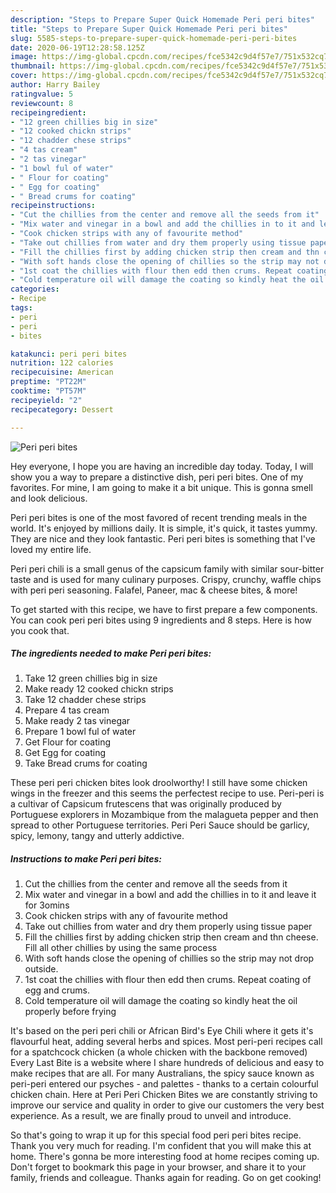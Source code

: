 ```yaml
---
description: "Steps to Prepare Super Quick Homemade Peri peri bites"
title: "Steps to Prepare Super Quick Homemade Peri peri bites"
slug: 5585-steps-to-prepare-super-quick-homemade-peri-peri-bites
date: 2020-06-19T12:28:58.125Z
image: https://img-global.cpcdn.com/recipes/fce5342c9d4f57e7/751x532cq70/peri-peri-bites-recipe-main-photo.jpg
thumbnail: https://img-global.cpcdn.com/recipes/fce5342c9d4f57e7/751x532cq70/peri-peri-bites-recipe-main-photo.jpg
cover: https://img-global.cpcdn.com/recipes/fce5342c9d4f57e7/751x532cq70/peri-peri-bites-recipe-main-photo.jpg
author: Harry Bailey
ratingvalue: 5
reviewcount: 8
recipeingredient:
- "12 green chillies big in size"
- "12 cooked chickn strips"
- "12 chadder chese strips"
- "4 tas cream"
- "2 tas vinegar"
- "1 bowl ful of water"
- " Flour for coating"
- " Egg for coating"
- " Bread crums for coating"
recipeinstructions:
- "Cut the chillies from the center and remove all the seeds from it"
- "Mix water and vinegar in a bowl and add the chillies in to it and leave it for 3omins"
- "Cook chicken strips with any of favourite method"
- "Take out chillies from water and dry them properly using tissue paper"
- "Fill the chillies first by adding chicken strip then cream and thn cheese. Fill all other chillies by using the same process"
- "With soft hands close the opening of chillies so the strip may not drop outside."
- "1st coat the chillies with flour then edd then crums. Repeat coating of egg and crums."
- "Cold temperature oil will damage the coating so kindly heat the oil properly before frying"
categories:
- Recipe
tags:
- peri
- peri
- bites

katakunci: peri peri bites 
nutrition: 122 calories
recipecuisine: American
preptime: "PT22M"
cooktime: "PT57M"
recipeyield: "2"
recipecategory: Dessert

---
```



![Peri peri bites](https://img-global.cpcdn.com/recipes/fce5342c9d4f57e7/751x532cq70/peri-peri-bites-recipe-main-photo.jpg)

Hey everyone, I hope you are having an incredible day today. Today, I will show you a way to prepare a distinctive dish, peri peri bites. One of my favorites. For mine, I am going to make it a bit unique. This is gonna smell and look delicious.

Peri peri bites is one of the most favored of recent trending meals in the world. It's enjoyed by millions daily. It is simple, it's quick, it tastes yummy. They are nice and they look fantastic. Peri peri bites is something that I've loved my entire life.

Peri peri chili is a small genus of the capsicum family with similar sour-bitter taste and is used for many culinary purposes. Crispy, crunchy, waffle chips with peri peri seasoning. Falafel, Paneer, mac &amp; cheese bites, &amp; more!


To get started with this recipe, we have to first prepare a few components. You can cook peri peri bites using 9 ingredients and 8 steps. Here is how you cook that.

<!--inarticleads1-->

##### The ingredients needed to make Peri peri bites:

1. Take 12 green chillies big in size
1. Make ready 12 cooked chickn strips
1. Take 12 chadder chese strips
1. Prepare 4 tas cream
1. Make ready 2 tas vinegar
1. Prepare 1 bowl ful of water
1. Get  Flour for coating
1. Get  Egg for coating
1. Take  Bread crums for coating


These peri peri chicken bites look droolworthy! I still have some chicken wings in the freezer and this seems the perfectest recipe to use. Peri-peri is a cultivar of Capsicum frutescens that was originally produced by Portuguese explorers in Mozambique from the malagueta pepper and then spread to other Portuguese territories. Peri Peri Sauce should be garlicy, spicy, lemony, tangy and utterly addictive. 

<!--inarticleads2-->

##### Instructions to make Peri peri bites:

1. Cut the chillies from the center and remove all the seeds from it
1. Mix water and vinegar in a bowl and add the chillies in to it and leave it for 3omins
1. Cook chicken strips with any of favourite method
1. Take out chillies from water and dry them properly using tissue paper
1. Fill the chillies first by adding chicken strip then cream and thn cheese. Fill all other chillies by using the same process
1. With soft hands close the opening of chillies so the strip may not drop outside.
1. 1st coat the chillies with flour then edd then crums. Repeat coating of egg and crums.
1. Cold temperature oil will damage the coating so kindly heat the oil properly before frying


It&#39;s based on the peri peri chili or African Bird&#39;s Eye Chili where it gets it&#39;s flavourful heat, adding several herbs and spices. Most peri-peri recipes call for a spatchcock chicken (a whole chicken with the backbone removed) Every Last Bite is a website where I share hundreds of delicious and easy to make recipes that are all. For many Australians, the spicy sauce known as peri-peri entered our psyches - and palettes - thanks to a certain colourful chicken chain. Here at Peri Peri Chicken Bites we are constantly striving to improve our service and quality in order to give our customers the very best experience. As a result, we are finally proud to unveil and introduce. 

So that's going to wrap it up for this special food peri peri bites recipe. Thank you very much for reading. I'm confident that you will make this at home. There's gonna be more interesting food at home recipes coming up. Don't forget to bookmark this page in your browser, and share it to your family, friends and colleague. Thanks again for reading. Go on get cooking!
